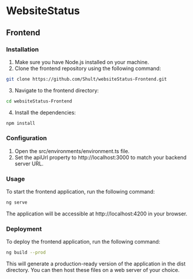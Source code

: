 # WebsiteStatus

## Frontend

### Installation

1. Make sure you have Node.js installed on your machine.
2. Clone the frontend repository using the following command:

```bash
git clone https://github.com/Shult/websiteStatus-Frontend.git
```

3. Navigate to the frontend directory:
```bash
cd websiteStatus-Frontend
```

4. Install the dependencies:
```bash
npm install
```
### Configuration

1. Open the src/environments/environment.ts file.
2. Set the apiUrl property to http://localhost:3000 to match your backend server URL.

### Usage

To start the frontend application, run the following command:
```bash
ng serve
```

The application will be accessible at http://localhost:4200 in your browser.

### Deployment
To deploy the frontend application, run the following command:
```bash
ng build --prod
```

This will generate a production-ready version of the application in the dist directory. You can then host these files on a web server of your choice.
